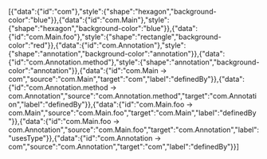 [{"data":{"id":"com"},"style":{"shape":"hexagon","background-color":"blue"}},{"data":{"id":"com.Main"},"style":{"shape":"hexagon","background-color":"blue"}},{"data":{"id":"com.Main.foo"},"style":{"shape":"rectangle","background-color":"red"}},{"data":{"id":"com.Annotation"},"style":{"shape":"annotation","background-color":"annotation"}},{"data":{"id":"com.Annotation.method"},"style":{"shape":"annotation","background-color":"annotation"}},{"data":{"id":"com.Main -> com","source":"com.Main","target":"com","label":"definedBy"}},{"data":{"id":"com.Annotation.method -> com.Annotation","source":"com.Annotation.method","target":"com.Annotation","label":"definedBy"}},{"data":{"id":"com.Main.foo -> com.Main","source":"com.Main.foo","target":"com.Main","label":"definedBy"}},{"data":{"id":"com.Main.foo -> com.Annotation","source":"com.Main.foo","target":"com.Annotation","label":"usesType"}},{"data":{"id":"com.Annotation -> com","source":"com.Annotation","target":"com","label":"definedBy"}}]